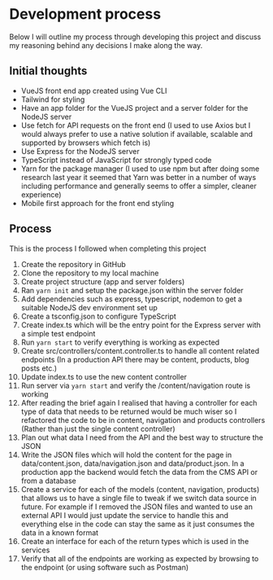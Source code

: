 # Development process
Below I will outline my process through developing this project and discuss my reasoning behind any decisions I make along the way.

## Initial thoughts
- VueJS front end app created using Vue CLI
- Tailwind for styling
- Have an app folder for the VueJS project and a server folder for the NodeJS server
- Use fetch for API requests on the front end (I used to use Axios but I would always prefer to use a native solution if available, scalable and supported by browsers which fetch is)
- Use Express for the NodeJS server
- TypeScript instead of JavaScript for strongly typed code
- Yarn for the package manager (I used to use npm but after doing some research last year it seemed that Yarn was better in a number of ways including performance and generally seems to offer a simpler, cleaner experience)
- Mobile first approach for the front end styling

## Process
This is the process I followed when completing this project
1. Create the repository in GitHub
2. Clone the repository to my local machine
3. Create project structure (app and server folders)
4. Ran `yarn init` and setup the package.json within the server folder
5. Add dependencies such as express, typescript, nodemon to get a suitable NodeJS dev environment set up
6. Create a tsconfig.json to configure TypeScript
7. Create index.ts which will be the entry point for the Express server with a simple test endpoint
8. Run `yarn start` to verify everything is working as expected
9. Create src/controllers/content.controller.ts to handle all content related endpoints (In a production API there may be content, products, blog posts etc.)
10. Update index.ts to use the new content controller
11. Run server via `yarn start` and verify the /content/navigation route is working
12. After reading the brief again I realised that having a controller for each type of data that needs to be returned would be much wiser so I refactored the code to be in content, navigation and products controllers (Rather than just the single content controller)
13. Plan out what data I need from the API and the best way to structure the JSON
14. Write the JSON files which will hold the content for the page in data/content.json, data/navigation.json and data/product.json. In a production app the backend would fetch the data from the CMS API or from a database
15. Create a service for each of the models (content, navigation, products) that allows us to have a single file to tweak if we switch data source in future. For example if I removed the JSON files and wanted to use an external API I would just update the service to handle this and everything else in the code can stay the same as it just consumes the data in a known format
16. Create an interface for each of the return types which is used in the services
17. Verify that all of the endpoints are working as expected by browsing to the endpoint (or using software such as Postman)
